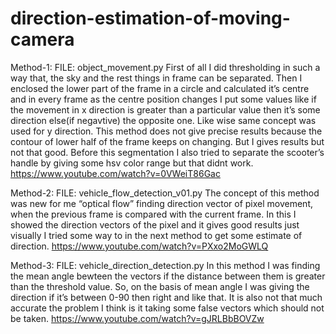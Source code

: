 # direction-estimation-of-moving-camera

Method-1:
FILE: object_movement.py
First of all I did thresholding in such a way that, the sky and the rest things in frame can be separated. Then I enclosed the lower part of the frame in a circle and calculated it’s centre and in every frame as the centre position changes I put some values like if the movement in x direction is greater than a particular value then it’s some direction else(if negavtive) the opposite one. Like wise same concept was used for y direction. This method does not give precise results because the contour of lower half of the frame keeps on changing. But I gives results but not that good.
Before this segmentation I also tried to separate the scooter’s handle by giving some hsv color range but that didnt work.
https://www.youtube.com/watch?v=0VWeiT86Gac

Method-2:
FILE: vehicle_flow_detection_v01.py
The concept of this method was new for me “optical flow” finding direction vector of pixel movement, when the previous frame is compared with the current frame. In this I showed the direction vectors of the pixel and it gives good results just visually I tried some way to in the next method to get some estimate of direction.
https://www.youtube.com/watch?v=PXxo2MoGWLQ

Method-3:
FILE: vehicle_direction_detection.py
In this method I was finding the mean angle bewteen the vectors if the distance between them is greater than the threshold value. So, on the basis of mean angle I was giving the direction if it’s between 0-90 then right and like that. It is also not that much accurate the problem I think is it taking some false vectors which should not be taken.
https://www.youtube.com/watch?v=gJRLBbBOVZw
